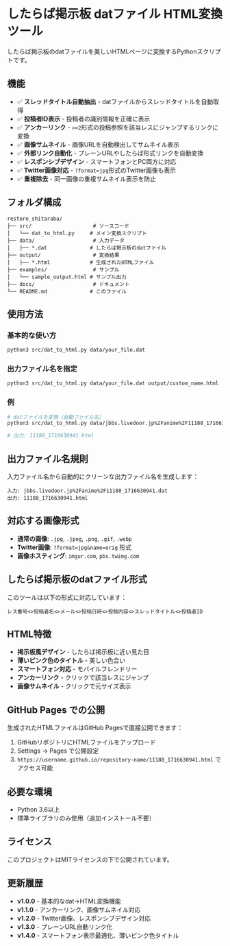 # したらば掲示板 datファイル HTML変換ツール

したらば掲示板のdatファイルを美しいHTMLページに変換するPythonスクリプトです。

## 機能

- ✅ **スレッドタイトル自動抽出** - datファイルからスレッドタイトルを自動取得
- ✅ **投稿者ID表示** - 投稿者の識別情報を正確に表示
- ✅ **アンカーリンク** - `>>2`形式の投稿参照を該当レスにジャンプするリンクに変換
- ✅ **画像サムネイル** - 画像URLを自動検出してサムネイル表示
- ✅ **外部リンク自動化** - プレーンURLやしたらば形式リンクを自動変換
- ✅ **レスポンシブデザイン** - スマートフォンとPC両方に対応
- ✅ **Twitter画像対応** - `?format=jpg`形式のTwitter画像も表示
- ✅ **重複除去** - 同一画像の重複サムネイル表示を防止

## フォルダ構成

```
restore_shitaraba/
├── src/                    # ソースコード
│   └── dat_to_html.py     # メイン変換スクリプト
├── data/                   # 入力データ
│   ├── *.dat              # したらば掲示板のdatファイル
├── output/                 # 変換結果
│   ├── *.html             # 生成されたHTMLファイル
├── examples/               # サンプル
│   └── sample_output.html # サンプル出力
├── docs/                   # ドキュメント
└── README.md              # このファイル
```

## 使用方法

### 基本的な使い方

```bash
python3 src/dat_to_html.py data/your_file.dat
```

### 出力ファイル名を指定

```bash
python3 src/dat_to_html.py data/your_file.dat output/custom_name.html
```

### 例

```bash
# datファイルを変換（自動ファイル名）
python3 src/dat_to_html.py data/jbbs.livedoor.jp%2Fanime%2F11188_1716630941.dat

# 出力: 11188_1716630941.html
```

## 出力ファイル名規則

入力ファイル名から自動的にクリーンな出力ファイル名を生成します：

```
入力: jbbs.livedoor.jp%2Fanime%2F11188_1716630941.dat
出力: 11188_1716630941.html
```

## 対応する画像形式

- **通常の画像**: `.jpg`, `.jpeg`, `.png`, `.gif`, `.webp`
- **Twitter画像**: `?format=jpg&name=orig` 形式
- **画像ホスティング**: `imgur.com`, `pbs.twimg.com`

## したらば掲示板のdatファイル形式

このツールは以下の形式に対応しています：

```
レス番号<>投稿者名<>メール<>投稿日時<>投稿内容<>スレッドタイトル<>投稿者ID
```

## HTML特徴

- **掲示板風デザイン** - したらば掲示板に近い見た目
- **薄いピンク色のタイトル** - 美しい色合い
- **スマートフォン対応** - モバイルフレンドリー
- **アンカーリンク** - クリックで該当レスにジャンプ
- **画像サムネイル** - クリックで元サイズ表示

## GitHub Pages での公開

生成されたHTMLファイルはGitHub Pagesで直接公開できます：

1. GitHubリポジトリにHTMLファイルをアップロード
2. Settings → Pages で公開設定
3. `https://username.github.io/repository-name/11188_1716630941.html` でアクセス可能

## 必要な環境

- Python 3.6以上
- 標準ライブラリのみ使用（追加インストール不要）

## ライセンス

このプロジェクトはMITライセンスの下で公開されています。

## 更新履歴

- **v1.0.0** - 基本的なdat→HTML変換機能
- **v1.1.0** - アンカーリンク、画像サムネイル対応
- **v1.2.0** - Twitter画像、レスポンシブデザイン対応
- **v1.3.0** - プレーンURL自動リンク化
- **v1.4.0** - スマートフォン表示最適化、薄いピンク色タイトル